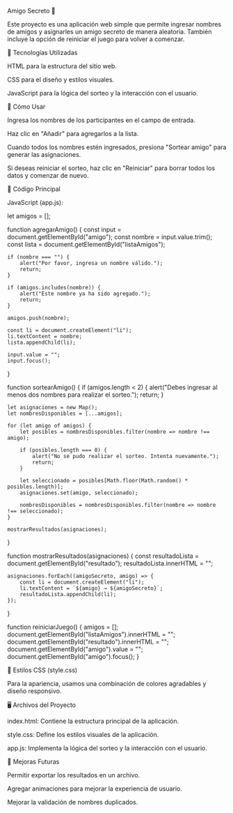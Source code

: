 Amigo Secreto 🎁

Este proyecto es una aplicación web simple que permite ingresar nombres de amigos y asignarles un amigo secreto de manera aleatoria. También incluye la opción de reiniciar el juego para volver a comenzar.

📌 Tecnologías Utilizadas

HTML para la estructura del sitio web.

CSS para el diseño y estilos visuales.

JavaScript para la lógica del sorteo y la interacción con el usuario.

🚀 Cómo Usar

Ingresa los nombres de los participantes en el campo de entrada.

Haz clic en "Añadir" para agregarlos a la lista.

Cuando todos los nombres estén ingresados, presiona "Sortear amigo" para generar las asignaciones.

Si deseas reiniciar el sorteo, haz clic en "Reiniciar" para borrar todos los datos y comenzar de nuevo.

📜 Código Principal

JavaScript (app.js):

let amigos = [];

function agregarAmigo() {
    const input = document.getElementById("amigo");
    const nombre = input.value.trim();
    const lista = document.getElementById("listaAmigos");

    if (nombre === "") {
        alert("Por favor, ingresa un nombre válido.");
        return;
    }

    if (amigos.includes(nombre)) {
        alert("Este nombre ya ha sido agregado.");
        return;
    }

    amigos.push(nombre);

    const li = document.createElement("li");
    li.textContent = nombre;
    lista.appendChild(li);

    input.value = "";
    input.focus();
}

function sortearAmigo() {
    if (amigos.length < 2) {
        alert("Debes ingresar al menos dos nombres para realizar el sorteo.");
        return;
    }

    let asignaciones = new Map();
    let nombresDisponibles = [...amigos];

    for (let amigo of amigos) {
        let posibles = nombresDisponibles.filter(nombre => nombre !== amigo);
        
        if (posibles.length === 0) {
            alert("No se pudo realizar el sorteo. Intenta nuevamente.");
            return;
        }

        let seleccionado = posibles[Math.floor(Math.random() * posibles.length)];
        asignaciones.set(amigo, seleccionado);
        
        nombresDisponibles = nombresDisponibles.filter(nombre => nombre !== seleccionado);
    }

    mostrarResultados(asignaciones);
}

function mostrarResultados(asignaciones) {
    const resultadoLista = document.getElementById("resultado");
    resultadoLista.innerHTML = "";

    asignaciones.forEach((amigoSecreto, amigo) => {
        const li = document.createElement("li");
        li.textContent = `${amigo} → ${amigoSecreto}`;
        resultadoLista.appendChild(li);
    });
}

function reiniciarJuego() {
    amigos = [];
    document.getElementById("listaAmigos").innerHTML = "";
    document.getElementById("resultado").innerHTML = "";
    document.getElementById("amigo").value = "";
    document.getElementById("amigo").focus();
}

🎨 Estilos CSS (style.css)

Para la apariencia, usamos una combinación de colores agradables y diseño responsivo.

🖥️ Archivos del Proyecto

index.html: Contiene la estructura principal de la aplicación.

style.css: Define los estilos visuales de la aplicación.

app.js: Implementa la lógica del sorteo y la interacción con el usuario.

📌 Mejoras Futuras

Permitir exportar los resultados en un archivo.

Agregar animaciones para mejorar la experiencia de usuario.

Mejorar la validación de nombres duplicados.